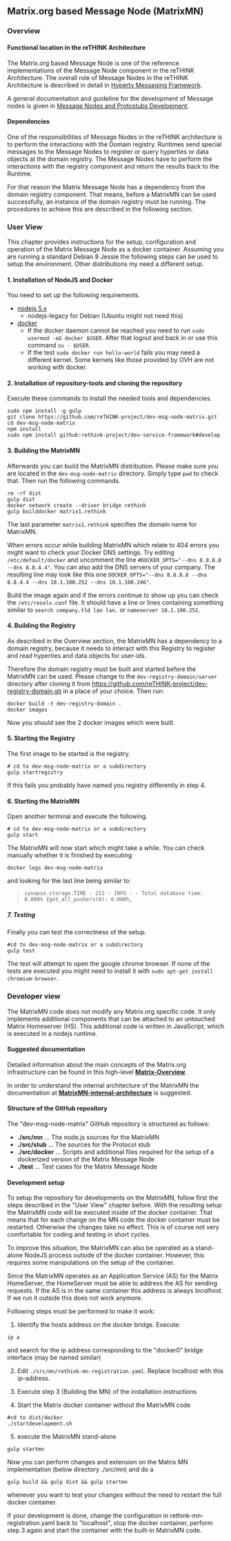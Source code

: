 ## Matrix.org based Message Node (MatrixMN)

### Overview

#### Functional location in the reTHINK Architecture
The Matrix.org based Message Node is one of the reference implementations of the Message Node component in the reTHINK Architecture. The overall role of Message Nodes in the reTHINK Architecture is described in detail in [Hyperty Messaging Framework](https://github.com/reTHINK-project/dev-service-framework/blob/d3.2-working-docs/docs/manuals/hyperty-messaging-framework.md).

A general documentation and guideline for the development of Message nodes is given in [Message Nodes and Protostubs Development](https://github.com/reTHINK-project/dev-service-framework/blob/d3.2-working-docs/docs/manuals/development-of-protostubs-and-msg-nodes.md).

#### Dependencies
One of the responsibilities of Message Nodes in the reTHINK architecture is to perform the interactions with the Domain registry. Runtimes send special messages to the Message Nodes to register or query hyperties or data objects at the domain registry. The Message Nodes have to perform the interactions with the registry component and return the results back to the Runtime.

For that reason the Matrix Message Node has a dependency from the domain registry component. That means, before a MatrixMN can be used successfully, an instance of the domain registry must be running. The procedures to achieve this are described in the following section.

### User View

This chapter provides instructions for the setup, configuration and operation of the Matrix Message Node as a docker container.
Assuming you are running a standard Debian 8 Jessie the following steps can be used to setup the environment. Other distributions my need a different setup.

#### 1. Installation of NodeJS and Docker
You need to set up the following requirements.
- [nodejs 5.x](https://nodejs.org/en/download/package-manager/#debian-and-ubuntu-based-linux-distributions)
  - nodejs-legacy for Debian (Ubuntu might not need this)
- [docker](https://docs.docker.com/engine/installation/debian/)
  - If the docker daemon cannot be reached you need to run `sudo usermod -aG docker $USER`. After that logout and back in or use this command `su - $USER`.
  - If the test `sudo docker run hello-world` fails you may need a different kernel. Some kernels like those provided by OVH are not working with docker.

#### 2. Installation of repository-tools and cloning the repository
Execute these commands to install the needed tools and dependencies.
```
sudo npm install -g gulp
git clone https://github.com/reTHINK-project/dev-msg-node-matrix.git
cd dev-msg-node-matrix
npm install
sudo npm install github:rethink-project/dev-service-framework#develop
```

#### 3. Building the MatrixMN
Afterwards you can build the MatrixMN distribution. Please make sure you are located in the `dev-msg-node-matrix` directory. Simply type `pwd` to check that. Then run the following commands.
```
rm -rf dist
gulp dist
docker network create --driver bridge rethink
gulp builddocker matrix1.rethink
```
The last parameter `matrix1.rethink` specifies the domain name for MatrixMN.

When errors occur while building MatrixMN which relate to 404 errors you might want to check your Docker DNS settings.
Try editing `/etc/default/docker` and uncomment the line `#DOCKER_OPTS="--dns 8.8.8.8 --dns 8.8.4.4"`.
You can also add the DNS servers of your company.
The resulting line may look like this one `DOCKER_OPTS="--dns 8.8.8.8 --dns 8.8.4.4 --dns 10.1.100.252 --dns 10.1.100.246"`.

Build the image again and if the errors continue to show up you can check the `/etc/resolv.conf` file.
It should have a line or lines containing something similar to `search company.tld lan lan.` or `nameserver 10.1.100.252`.

#### 4. Building the Registry
As described in the Overview section, the MatrixMN has a dependency to a domain registry, because it needs to interact with this Registry to register and read hyperties and data objects for user-ids.

Therefore the domain registry must be built and started before the MatrixMN can be used. Please change to the `dev-registry-domain/server` directory after cloning it from https://github.com/reTHINK-project/dev-registry-domain.git in a place of your choice. Then run:
```
docker build -t dev-registry-domain .
docker images
```
Now you should see the 2 docker images which were built.

#### 5. Starting the Registry
The first image to be started is the registry.
```
# cd to dev-msg-node-matrix or a subdirectory
gulp startregistry
```
If this fails you probably have named you registry differently in step 4.

#### 6. Starting the MatrixMN
Open another terminal and execute the following.
```
# cd to dev-msg-node-matrix or a subdirectory
gulp start
```

The MatrixMN will now start which might take a while. You can check manually whether it is finished by executing
```
docker logs dev-msg-node-matrix
```

and looking for the last line being similar to:
> `synapse.storage.TIME - 212 - INFO - - Total database time: 0.000% {get_all_pushers(0): 0.000%,`


##### 7. Testing
Finally you can test the correctness of the setup.
```
#cd to dev-msg-node-matrix or a subdirectory
gulp test
```
The test will attempt to open the google chrome browser. If none of the tests are executed you might need to install it with `sudo apt-get install chromium-browser`.


### Developer view

The MatrixMN code does not modify any Matrix.org specific code. It only implements additional components that can be attached to an untouched Matrix Homeserver (HS).
This additional code is written in JavaScript, which is executed in a nodejs runtime.

#### Suggested documentation
Detailed information about the main concepts of the Matrix.org  infrastructure can be found in this high-level **[Matrix-Overview](./Matrix-Overview.md)**.

In order to understand the internal architecture of the MatrixMN the documentation at **[MatrixMN-internal-architecture](./MatrixMN-internal-architecture.md)** is suggested.

#### Structure of the GitHub repository
The "dev-msg-node-matrix" GitHub repository is structured as follows:

- **./src/mn** ... The node.js sources for the MatrixMN
- **./src/stub** ... The sources for the Protocol stub
- **./src/docker** ... Scripts and additional files required for the setup of a dockerized version of the Matrix Message Node
- **./test** ... Test cases for the Matrix Message Node

#### Development setup
To setup the repository for developments on the MatrixMN, follow first the steps described in the "User View" chapter before.
With the resulting setup the MatrixMN code will be executed inside of the docker container. That means that for each change on the MN code the docker container must be restarted. Otherwise the changes take no effect. This is of course not very comfortable for coding and testing in short cycles.

To improve this situation, the MatrixMN can also be operated as a stand-alone NodeJS process outside of the docker container. However, this requires some manipulations on the setup of the container.

Since the MatrixMN operates as an Application Service (AS) for the Matrix HomeServer, the HomeServer must be able to address the AS for sending requests. If the AS is in the same container this address is always *localhost*. If we run it outside this does not work anymore.

Following steps must be performed to make it work:

1. Identify the hosts address on the docker bridge. Execute:
```
ip a
```
and search for the ip address corresponding to the "docker0" bridge interface (may be named similar)

2. Edit ```./src/mn/rethink-mn-registration.yaml```. Replace localhost with this ip-address.

3. Execute step 3 (Building the MN) of the installation instructions

4. Start the Matrix docker container without the MatrixMN code
```
#cd to dist/docker
./startdevelopment.sh
```

5. execute the MatrixMN stand-alone
```
gulp startmn
```

Now you can perform changes and extension on the Matrix MN implementation (below directory ./src/mn) and do a
```
gulp build && gulp dist && gulp startmn
```
whenever you want to test your changes without the need to restart the full docker container.

If your development is done, change the configuration in rethink-mn-registration.yaml back to "localhost", stop the docker container, perform step 3 again and start the container with the built-in MatrixMN code.
